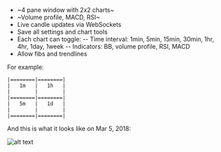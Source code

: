 - ~4 pane window with 2x2 charts~
- ~Volume profile, MACD, RSI~
- Live candle updates via WebSockets
- Save all settings and chart tools
- Each chart can toggle:
 -- Time interval: 1min, 5min, 15min, 30min, 1hr, 4hr, 1day, 1week
 -- Indicators: BB, volume profile, RSI, MACD
- Allow fibs and trendlines

For example:

```
|========|========|
|   1m   |   1h   |
|        |        |
|========|========|
|   5m   |   1d   |
|        |        |
|========|========|
```

And this is what it looks like on Mar 5, 2018:

![alt text](https://user-images.githubusercontent.com/3288757/37013145-67d9b83a-20c6-11e8-94d0-2dba51cb5856.png)